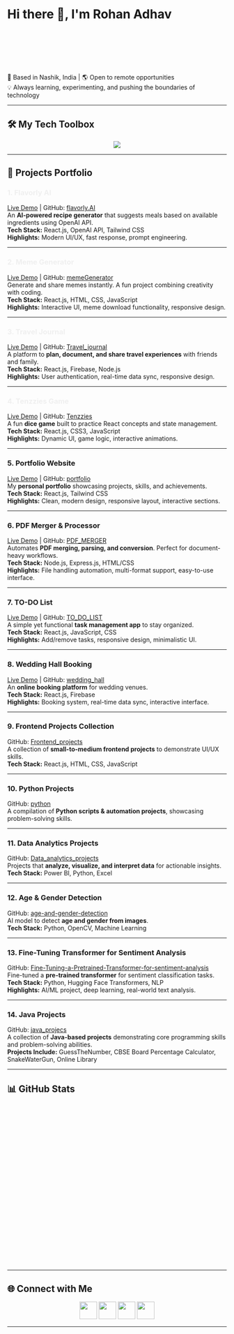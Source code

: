 # Hi there 👋, I'm Rohan Adhav

<p style="animation: fadeIn 1.5s ease-in-out;">
I’m a <strong>Computer Engineering graduate (CGPA: 8.35)</strong> with a passion for building <strong>full-stack applications, AI projects, and data-driven solutions</strong>.<br>
Over the years, I’ve created projects ranging from <strong>AI-powered apps</strong>, <strong>blockchain platforms</strong>, <strong>data dashboards</strong>, to <strong>interactive web apps</strong>. I love crafting code that’s <strong>clean, efficient, and solves real-world problems</strong>.
</p>

📍 Based in Nashik, India | 🌎 Open to remote opportunities  
💡 Always learning, experimenting, and pushing the boundaries of technology

---

## 🛠 My Tech Toolbox
<p align="center">
  <img src="https://skillicons.dev/icons?i=react,nodejs,python,java,cs,html,css,js,bootstrap,tailwind,mongodb,mysql,firebase,git,powershell" />
</p>

---

## 🚀 Projects Portfolio

### <span style="animation: slideIn 1s ease-out;">1. Flavorly AI</span>  
[Live Demo](https://flavorly-ai-rohan.vercel.app/) | GitHub: [flavorly.AI](https://github.com/Rohan-Adhav/flavorly.AI.git)  
An <strong>AI-powered recipe generator</strong> that suggests meals based on available ingredients using OpenAI API.  
**Tech Stack:** React.js, OpenAI API, Tailwind CSS  
**Highlights:** Modern UI/UX, fast response, prompt engineering.

---

### <span style="animation: slideIn 1s ease-out;">2. Meme Generator</span>  
[Live Demo](https://meme-generator-rohan.vercel.app/) | GitHub: [memeGenerator](https://github.com/Rohan-Adhav/memeGenerator.git)  
Generate and share memes instantly. A fun project combining creativity with coding.  
**Tech Stack:** React.js, HTML, CSS, JavaScript  
**Highlights:** Interactive UI, meme download functionality, responsive design.

---

### <span style="animation: slideIn 1s ease-out;">3. Travel Journal</span>  
[Live Demo](https://travel-journal-rohan.vercel.app/) | GitHub: [Travel_journal](https://github.com/Rohan-Adhav/Travel_journal.git)  
A platform to <strong>plan, document, and share travel experiences</strong> with friends and family.  
**Tech Stack:** React.js, Firebase, Node.js  
**Highlights:** User authentication, real-time data sync, responsive design.

---

### <span style="animation: slideIn 1s ease-out;">4. Tenzzies Game</span>  
[Live Demo](https://tenzzies-rohan.vercel.app/) | GitHub: [Tenzzies](https://github.com/Rohan-Adhav/Tenzzies.git)  
A fun <strong>dice game</strong> built to practice React concepts and state management.  
**Tech Stack:** React.js, CSS3, JavaScript  
**Highlights:** Dynamic UI, game logic, interactive animations.

---

### 5. Portfolio Website  
[Live Demo](https://rohan-adhav-portfolio.vercel.app/) | GitHub: [portfolio](https://github.com/Rohan-Adhav/portfolio.git)  
My <strong>personal portfolio</strong> showcasing projects, skills, and achievements.  
**Tech Stack:** React.js, Tailwind CSS  
**Highlights:** Clean, modern design, responsive layout, interactive sections.

---

### 6. PDF Merger & Processor  
[Live Demo](https://pdf-merger-gl7y.onrender.com/) | GitHub: [PDF_MERGER](https://github.com/Rohan-Adhav/PDF_MERGER)  
Automates <strong>PDF merging, parsing, and conversion</strong>. Perfect for document-heavy workflows.  
**Tech Stack:** Node.js, Express.js, HTML/CSS  
**Highlights:** File handling automation, multi-format support, easy-to-use interface.

---

### 7. TO-DO List  
[Live Demo](https://to-do-list-rohan.vercel.app/) | GitHub: [TO_DO_LIST](https://github.com/Rohan-Adhav/TO_DO_LIST.git)  
A simple yet functional <strong>task management app</strong> to stay organized.  
**Tech Stack:** React.js, JavaScript, CSS  
**Highlights:** Add/remove tasks, responsive design, minimalistic UI.

---

### 8. Wedding Hall Booking  
[Live Demo](https://to-do-list-rohan.vercel.app/) | GitHub: [wedding_hall](https://github.com/Rohan-Adhav/wedding_hall.git)  
An <strong>online booking platform</strong> for wedding venues.  
**Tech Stack:** React.js, Firebase  
**Highlights:** Booking system, real-time data sync, interactive interface.

---

### 9. Frontend Projects Collection  
GitHub: [Frontend_projects](https://github.com/Rohan-Adhav/Frontend_projects.git)  
A collection of <strong>small-to-medium frontend projects</strong> to demonstrate UI/UX skills.  
**Tech Stack:** React.js, HTML, CSS, JavaScript

---

### 10. Python Projects  
GitHub: [python](https://github.com/Rohan-Adhav/python.git)  
A compilation of <strong>Python scripts & automation projects</strong>, showcasing problem-solving skills.

---

### 11. Data Analytics Projects  
GitHub: [Data_analytics_projects](https://github.com/Rohan-Adhav/Data_analytics_projects.git)  
Projects that <strong>analyze, visualize, and interpret data</strong> for actionable insights.  
**Tech Stack:** Power BI, Python, Excel

---

### 12. Age & Gender Detection  
GitHub: [age-and-gender-detection](https://github.com/Rohan-Adhav/age-and-gender-detection.git)  
AI model to detect <strong>age and gender from images</strong>.  
**Tech Stack:** Python, OpenCV, Machine Learning

---

### 13. Fine-Tuning Transformer for Sentiment Analysis  
GitHub: [Fine-Tuning-a-Pretrained-Transformer-for-sentiment-analysis](https://github.com/Rohan-Adhav/Fine-Tuning-a-Pretrained-Transformer-for-sentiment-analysis.git)  
Fine-tuned a <strong>pre-trained transformer</strong> for sentiment classification tasks.  
**Tech Stack:** Python, Hugging Face Transformers, NLP  
**Highlights:** AI/ML project, deep learning, real-world text analysis.

---

### 14. Java Projects  
GitHub: [java_projecs](https://github.com/Rohan-Adhav/java_projecs.git)  
A collection of <strong>Java-based projects</strong> demonstrating core programming skills and problem-solving abilities.  
**Projects Include:** GuessTheNumber, CBSE Board Percentage Calculator, SnakeWaterGun, Online Library

---

## 📊 GitHub Stats
<p align="center" style="animation: fadeIn 2s ease-in;">
  <img src="https://github-readme-stats.vercel.app/api?username=Rohan-Adhav&show_icons=true&theme=radical" height="180em" />
  <img src="https://github-readme-streak-stats.herokuapp.com/?user=Rohan-Adhav&theme=radical" height="180em" />
  <img src="https://github-readme-stats.vercel.app/api/top-langs/?username=Rohan-Adhav&layout=compact&theme=radical" height="180em" />
</p>

---

## 🌐 Connect with Me
<p align="center">
  <a href="https://www.linkedin.com/in/rohan-adhav-s15111115"><img src="https://skillicons.dev/icons?i=linkedin" width="40" /></a>
  <a href="https://mail.google.com/mail/?view=cm&to=rohanadhav78@gmail.com"><img src="https://skillicons.dev/icons?i=gmail" width="40" /></a>
  <a href="https://github.com/Rohan-Adhav"><img src="https://skillicons.dev/icons?i=github" width="40" /></a>
  <a href="https://rohan-adhav-portfolio.vercel.app/"><img src="https://skillicons.dev/icons?i=vercel" width="40" /></a>
</p>

---

<p align="center" style="animation: fadeIn 2s ease-in;">
<i>“I write code not just to build apps, but to create solutions that matter.”</i>
</p>

<style>
@keyframes fadeIn {
  0% { opacity: 0; }
  100% { opacity: 1; }
}

@keyframes slideIn {
  0% { transform: translateX(-20px); opacity: 0; }
  100% { transform: translateX(0); opacity: 1; }
}
</style>
